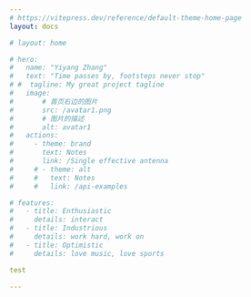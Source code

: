 ```yaml
---
# https://vitepress.dev/reference/default-theme-home-page
layout: docs

# layout: home

# hero:
#   name: "Yiyang Zhang"
#   text: "Time passes by, footsteps never stop"
# #  tagline: My great project tagline
#   image:
#       # 首页右边的图片
#       src: /avatar1.png
#       # 图片的描述
#       alt: avatar1
#   actions:
#     - theme: brand
#       text: Notes
#       link: /Single effective antenna
#     # - theme: alt
#     #   text: Notes
#     #   link: /api-examples

# features:
#   - title: Enthusiastic
#     details: interact
#   - title: Industrious
#     details: work hard, work on
#   - title: Optimistic
#     details: love music, love sports

test

---
```



